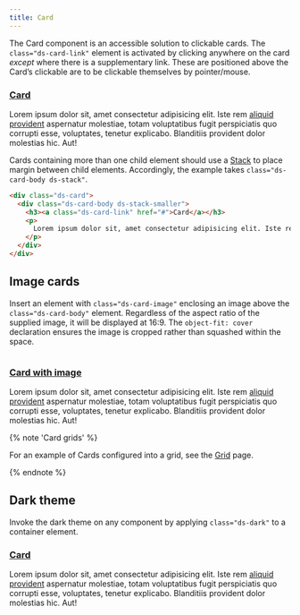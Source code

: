 ```yaml
---
title: Card
---
```


The Card component is an accessible solution to clickable cards. The `class="ds-card-link"` element is activated by clicking anywhere on the card _except_ where there is a supplementary link. These are positioned above the Card’s clickable are to be clickable themselves by pointer/mouse.

<div class="ds-scope">
  <div class="ds-card">
    <div class="ds-card-body ds-stack-smaller">
      <h3><a class="ds-card-link" href="#">Card</a></h3>
      <p>Lorem ipsum dolor sit, amet consectetur adipisicing elit. Iste rem <a href="#other-link">aliquid provident</a> aspernatur molestiae, totam voluptatibus fugit perspiciatis quo corrupti esse, voluptates, tenetur explicabo. Blanditiis provident dolor molestias hic. Aut!</p>
    </div>
  </div>
</div>

Cards containing more than one child element should use a [Stack]({{site.basedir}}/components/stack) to place margin between child elements. Accordingly, the example takes `class="ds-card-body ds-stack"`.

```html
<div class="ds-card">
  <div class="ds-card-body ds-stack-smaller">
    <h3><a class="ds-card-link" href="#">Card</a></h3>
    <p>
      Lorem ipsum dolor sit, amet consectetur adipisicing elit. Iste rem <a href="#other-link">aliquid provident</a> aspernatur molestiae, totam voluptatibus fugit perspiciatis quo corrupti esse, voluptates, tenetur explicabo. Blanditiis provident dolor molestias hic. Aut!
    </p>
  </div>
</div>
```

## Image cards

Insert an element with `class="ds-card-image"` enclosing an image above the `class="ds-card-body"` element. Regardless of the aspect ratio of the supplied image, it will be displayed at 16:9. The `object-fit: cover` declaration ensures the image is cropped rather than squashed within the space.

<div class="ds-scope">
  <div class="ds-card">
    <div class="ds-card-image">
      <img src="{{site.basedir}}/images/card_example.jpg" alt="">
    </div>
    <div class="ds-card-body ds-stack-smaller">
      <h3><a class="ds-card-link" href="#">Card with image</a></h3>
      <p>
        Lorem ipsum dolor sit, amet consectetur adipisicing elit. Iste rem <a href="#other-link">aliquid provident</a> aspernatur molestiae, totam voluptatibus fugit perspiciatis quo corrupti esse, voluptates, tenetur explicabo. Blanditiis provident dolor molestias hic. Aut!
      </p>
    </div>
  </div>
</div>

{% note 'Card grids' %}

For an example of Cards configured into a grid, see the [Grid]({{site.basedir}}/components/grid) page.

{% endnote %}

## Dark theme

Invoke the dark theme on any component by applying `class="ds-dark"` to a container element.

<div class="ds-scope">
  <div class="ds-card ds-dark">
    <div class="ds-card-body ds-stack-smaller">
      <h3><a class="ds-card-link" href="#">Card</a></h3>
      <p>Lorem ipsum dolor sit, amet consectetur adipisicing elit. Iste rem <a href="#other-link">aliquid provident</a> aspernatur molestiae, totam voluptatibus fugit perspiciatis quo corrupti esse, voluptates, tenetur explicabo. Blanditiis provident dolor molestias hic. Aut!</p>
    </div>
  </div>
</div>
